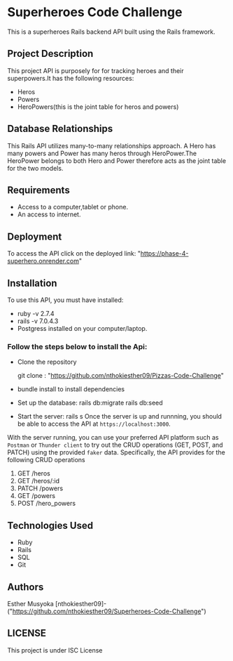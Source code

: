 # Superheroes Code Challenge
This is a superheroes Rails backend API built using the Rails framework.

## Project Description 
This project API is purposely for for tracking heroes and their superpowers.It has the following resources:
- Heros
- Powers
- HeroPowers(this is the joint table for heros and powers)

## Database Relationships
This Rails API utilizes many-to-many relationships approach. A Hero has many powers and Power has many heros through HeroPower.The HeroPower belongs to both Hero and Power therefore acts as the joint table for the two models.

## Requirements
- Access to a computer,tablet or phone.
- An access to internet.


## Deployment
To access the API click on the deployed link: "https://phase-4-superhero.onrender.com"

## Installation
To use this API, you must have installed:
- ruby -v 2.7.4
- rails -v 7.0.4.3
- Postgress installed on your computer/laptop.

### Follow the steps below to install the Api:
- Clone the repository

   git clone : "https://github.com/nthokiesther09/Pizzas-Code-Challenge"

- bundle install to install dependencies
- Set up the database:
   rails db:migrate
   rails db:seed
- Start the server:
   rails s
Once the server is up and runnning, you should be able to access the API at `https://localhost:3000`.

With the server running, you can use your preferred API platform such as `Postman` or `Thunder client` to try out the CRUD operations (GET, POST, and PATCH) using the provided `faker` data. Specifically, the API provides for the following CRUD operations
1. GET /heros
2. GET /heros/:id
3. PATCH /powers
4. GET /powers
5. POST /hero_powers

## Technologies Used
- Ruby
- Rails
- SQL
- Git

## Authors
Esther Musyoka [nthokiesther09]-("https://github.com/nthokiesther09/Superheroes-Code-Challenge")

## LICENSE
This project is under ISC License










